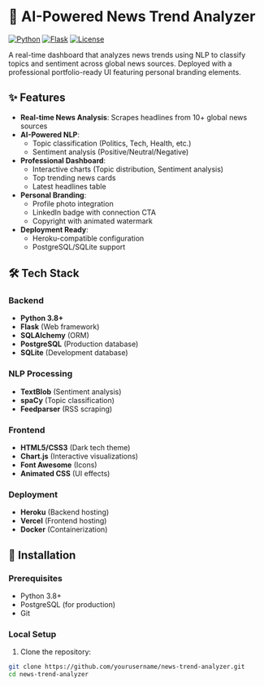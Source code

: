 # 🚀 AI-Powered News Trend Analyzer

[![Python](https://img.shields.io/badge/Python-3.8%2B-blue)](https://python.org)
[![Flask](https://img.shields.io/badge/Flask-2.0-green)](https://flask.palletsprojects.com)
[![License](https://img.shields.io/badge/License-MIT-yellow)](LICENSE)

A real-time dashboard that analyzes news trends using NLP to classify topics and sentiment across global news sources. Deployed with a professional portfolio-ready UI featuring personal branding elements.

## ✨ Features

- **Real-time News Analysis**: Scrapes headlines from 10+ global news sources
- **AI-Powered NLP**:
  - Topic classification (Politics, Tech, Health, etc.)
  - Sentiment analysis (Positive/Neutral/Negative)
- **Professional Dashboard**:
  - Interactive charts (Topic distribution, Sentiment analysis)
  - Top trending news cards
  - Latest headlines table
- **Personal Branding**:
  - Profile photo integration
  - LinkedIn badge with connection CTA
  - Copyright with animated watermark
- **Deployment Ready**:
  - Heroku-compatible configuration
  - PostgreSQL/SQLite support

## 🛠 Tech Stack

### Backend
- **Python 3.8+**
- **Flask** (Web framework)
- **SQLAlchemy** (ORM)
- **PostgreSQL** (Production database)
- **SQLite** (Development database)

### NLP Processing
- **TextBlob** (Sentiment analysis)
- **spaCy** (Topic classification)
- **Feedparser** (RSS scraping)

### Frontend
- **HTML5/CSS3** (Dark tech theme)
- **Chart.js** (Interactive visualizations)
- **Font Awesome** (Icons)
- **Animated CSS** (UI effects)

### Deployment
- **Heroku** (Backend hosting)
- **Vercel** (Frontend hosting)
- **Docker** (Containerization)

## 🚀 Installation

### Prerequisites
- Python 3.8+
- PostgreSQL (for production)
- Git

### Local Setup
1. Clone the repository:
```bash
git clone https://github.com/yourusername/news-trend-analyzer.git
cd news-trend-analyzer
